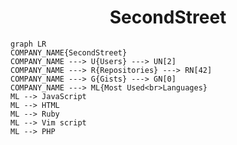 <h1 align="center">SecondStreet</h1>

```mermaid
graph LR
COMPANY_NAME{SecondStreet}
COMPANY_NAME ---> U{Users} ---> UN[2]
COMPANY_NAME ---> R{Repositories} ---> RN[42]
COMPANY_NAME ---> G{Gists} ---> GN[0]
COMPANY_NAME ---> ML{Most Used<br>Languages}
ML --> JavaScript
ML --> HTML
ML --> Ruby
ML --> Vim script
ML --> PHP
```
